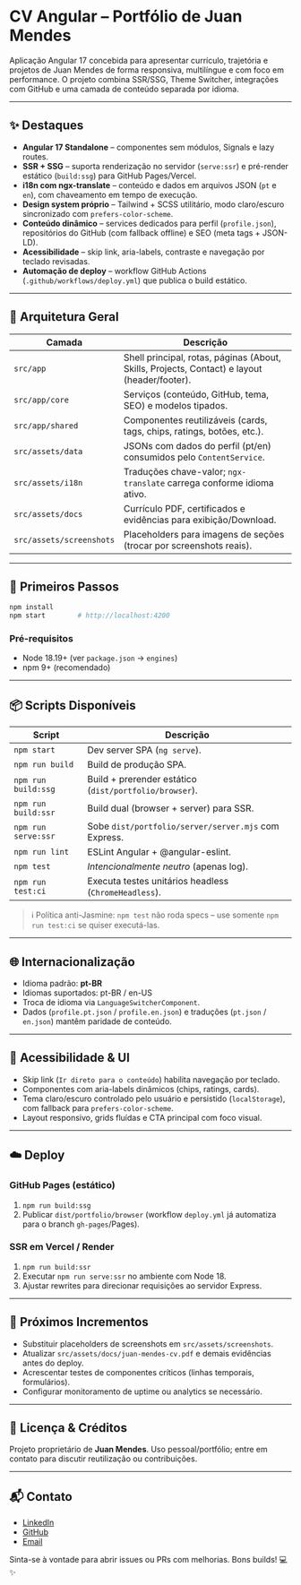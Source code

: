# CV Angular – Portfólio de Juan Mendes

Aplicação Angular 17 concebida para apresentar currículo, trajetória e projetos de Juan Mendes de forma responsiva, multilíngue e com foco em performance. O projeto combina SSR/SSG, Theme Switcher, integrações com GitHub e uma camada de conteúdo separada por idioma.

---

## ✨ Destaques

- **Angular 17 Standalone** – componentes sem módulos, Signals e lazy routes.
- **SSR + SSG** – suporta renderização no servidor (`serve:ssr`) e pré-render estático (`build:ssg`) para GitHub Pages/Vercel.
- **i18n com ngx-translate** – conteúdo e dados em arquivos JSON (`pt` e `en`), com chaveamento em tempo de execução.
- **Design system próprio** – Tailwind + SCSS utilitário, modo claro/escuro sincronizado com `prefers-color-scheme`.
- **Conteúdo dinâmico** – services dedicados para perfil (`profile.json`), repositórios do GitHub (com fallback offline) e SEO (meta tags + JSON-LD).
- **Acessibilidade** – skip link, aria-labels, contraste e navegação por teclado revisadas.
- **Automação de deploy** – workflow GitHub Actions (`.github/workflows/deploy.yml`) que publica o build estático.

---

## 🧱 Arquitetura Geral

| Camada                | Descrição                                                                                                     |
|-----------------------|----------------------------------------------------------------------------------------------------------------|
| `src/app`             | Shell principal, rotas, páginas (About, Skills, Projects, Contact) e layout (header/footer).                  |
| `src/app/core`        | Serviços (conteúdo, GitHub, tema, SEO) e modelos tipados.                                                     |
| `src/app/shared`      | Componentes reutilizáveis (cards, tags, chips, ratings, botões, etc.).                                        |
| `src/assets/data`     | JSONs com dados do perfil (pt/en) consumidos pelo `ContentService`.                                           |
| `src/assets/i18n`     | Traduções chave-valor; `ngx-translate` carrega conforme idioma ativo.                                         |
| `src/assets/docs`     | Currículo PDF, certificados e evidências para exibição/Download.                                              |
| `src/assets/screenshots` | Placeholders para imagens de seções (trocar por screenshots reais).                                         |

---

## 🚀 Primeiros Passos

```bash
npm install
npm start        # http://localhost:4200
```

### Pré-requisitos
- Node 18.19+ (ver `package.json` → `engines`)
- npm 9+ (recomendado)

---

## 📦 Scripts Disponíveis

| Script                     | Descrição                                                                                   |
|----------------------------|---------------------------------------------------------------------------------------------|
| `npm start`                | Dev server SPA (`ng serve`).                                                                |
| `npm run build`            | Build de produção SPA.                                                                      |
| `npm run build:ssg`        | Build + prerender estático (`dist/portfolio/browser`).                                      |
| `npm run build:ssr`        | Build dual (browser + server) para SSR.                                                     |
| `npm run serve:ssr`        | Sobe `dist/portfolio/server/server.mjs` com Express.                                        |
| `npm run lint`             | ESLint Angular + @angular-eslint.                                                           |
| `npm test`                 | _Intencionalmente neutro_ (apenas log).                                                     |
| `npm run test:ci`          | Executa testes unitários headless (`ChromeHeadless`).                                       |

> ℹ️ Política anti-Jasmine: `npm test` não roda specs – use somente `npm run test:ci` se quiser executá-las.

---

## 🌐 Internacionalização

- Idioma padrão: **pt-BR**
- Idiomas suportados: pt-BR / en-US
- Troca de idioma via `LanguageSwitcherComponent`.
- Dados (`profile.pt.json` / `profile.en.json`) e traduções (`pt.json` / `en.json`) mantêm paridade de conteúdo.

---

## 🎨 Acessibilidade & UI

- Skip link (`Ir direto para o conteúdo`) habilita navegação por teclado.
- Componentes com aria-labels dinâmicos (chips, ratings, cards).
- Tema claro/escuro controlado pelo usuário e persistido (`localStorage`), com fallback para `prefers-color-scheme`.
- Layout responsivo, grids fluídas e CTA principal com foco visual.

---

## ☁️ Deploy

### GitHub Pages (estático)
1. `npm run build:ssg`
2. Publicar `dist/portfolio/browser` (workflow `deploy.yml` já automatiza para o branch `gh-pages`/Pages).

### SSR em Vercel / Render
1. `npm run build:ssr`
2. Executar `npm run serve:ssr` no ambiente com Node 18.
3. Ajustar rewrites para direcionar requisições ao servidor Express.

---

## 🧩 Próximos Incrementos

- Substituir placeholders de screenshots em `src/assets/screenshots`.
- Atualizar `src/assets/docs/juan-mendes-cv.pdf` e demais evidências antes do deploy.
- Acrescentar testes de componentes críticos (linhas temporais, formulários).
- Configurar monitoramento de uptime ou analytics se necessário.

---

## 📄 Licença & Créditos

Projeto proprietário de **Juan Mendes**. Uso pessoal/portfólio; entre em contato para discutir reutilização ou contribuições.

---

## 📬 Contato

- [LinkedIn](https://www.linkedin.com/in/juan-mendes-739084273/)
- [GitHub](https://github.com/juanmmendes)
- [Email](mailto:juan.zx016@gmail.com)

Sinta-se à vontade para abrir issues ou PRs com melhorias. Bons builds! 💻✨

